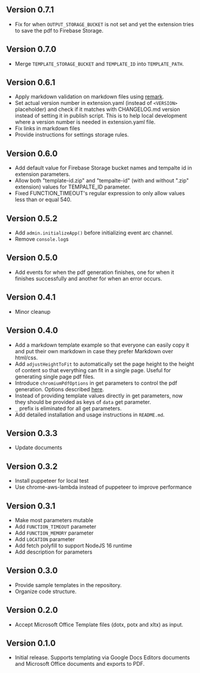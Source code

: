 ## Version 0.7.1

*   Fix for when `OUTPUT_STORAGE_BUCKET` is not set and yet the extension tries to save the pdf to Firebase Storage.

## Version 0.7.0

*   Merge `TEMPLATE_STORAGE_BUCKET` and `TEMPLATE_ID` into `TEMPLATE_PATH`.

## Version 0.6.1

*   Apply markdown validation on markdown files using [remark](https://github.com/remarkjs/remark).
*   Set actual version number in extension.yaml (instead of `<VERSION>` placeholder) and check if it matches with CHANGELOG.md version instead of setting it in publish script. This is to help local development where a version number is needed in extension.yaml file.
*   Fix links in markdown files
*   Provide instructions for settings storage rules.

## Version 0.6.0

*   Add default value for Firebase Storage bucket names and tempalte id in extension parameters.
*   Allow both "template-id.zip" and "tempalte-id" (with and without ".zip" extension) values for TEMPALTE\_ID parameter.
*   Fixed FUNCTION\_TIMEOUT's regular expression to only allow values less than or equal 540.

## Version 0.5.2

*   Add `admin.initializeApp()` before initializing event arc channel.
*   Remove `console.log`s

## Version 0.5.0

*   Add events for when the pdf generation finishes, one for when it finishes successfully and another for when an error occurs.

## Version 0.4.1

*   Minor cleanup

## Version 0.4.0

*   Add a markdown template example so that everyone can easily copy it and put their own markdown in case they prefer Markdown over html/css.
*   Add `adjustHeightToFit` to automatically set the page height to the height of content so that everything can fit in a single page. Useful for generating single page pdf files.
*   Introduce `chromiumPdfOptions` in get parameters to control the pdf generation. Options described [here](https://www.puppeteersharp.com/api/PuppeteerSharp.PdfOptions.html).
*   Instead of providing template values directly in get parameters, now they should be provided as keys of `data` get parameter.
*   `_` prefix is eliminated for all get parameters.
*   Add detailed installation and usage instructions in `README.md`.

## Version 0.3.3

*   Update documents

## Version 0.3.2

*   Install puppeteer for local test
*   Use chrome-aws-lambda instead of puppeteer to improve performance

## Version 0.3.1

*   Make most parameters mutable
*   Add `FUNCTION_TIMEOUT` parameter
*   Add `FUNCTION_MEMORY` parameter
*   Add `LOCATION` parameter
*   Add fetch polyfill to support NodeJS 16 runtime
*   Add description for parameters

## Version 0.3.0

*   Provide sample templates in the repository.
*   Organize code structure.

## Version 0.2.0

*   Accept Microsoft Office Template files (dotx, potx and xltx) as input.

## Version 0.1.0

*   Initial release. Supports templating via Google Docs Editors documents and Microsoft Office documents and exports to PDF.
